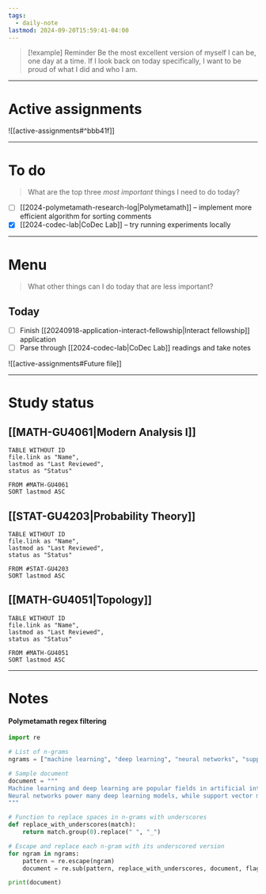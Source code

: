```yaml
---
tags:
  - daily-note
lastmod: 2024-09-20T15:59:41-04:00
---
```

>[!example] Reminder
>Be the most excellent version of myself I can be, one day at a time. If I look back on today specifically, I want to be proud of what I did and who I am.

---
# Active assignments

![[active-assignments#^bbb41f]]

---
# To do

> What are the top three *most important* things I need to do today?

- [ ] [[2024-polymetamath-research-log|Polymetamath]] – implement more efficient algorithm for sorting comments
- [x] [[2024-codec-lab|CoDec Lab]] – try running experiments locally

----
# Menu

> What other things can I do today that are less important?
## Today

- [ ] Finish [[20240918-application-interact-fellowship|Interact fellowship]] application
- [ ] Parse through [[2024-codec-lab|CoDec Lab]] readings and take notes

![[active-assignments#Future file]]

---
# Study status

## [[MATH-GU4061|Modern Analysis I]]

```dataview
TABLE WITHOUT ID
file.link as "Name",
lastmod as "Last Reviewed",
status as "Status"

FROM #MATH-GU4061
SORT lastmod ASC
```

## [[STAT-GU4203|Probability Theory]]

```dataview
TABLE WITHOUT ID
file.link as "Name",
lastmod as "Last Reviewed",
status as "Status"

FROM #STAT-GU4203
SORT lastmod ASC
```

## [[MATH-GU4051|Topology]]

```dataview
TABLE WITHOUT ID
file.link as "Name",
lastmod as "Last Reviewed",
status as "Status"

FROM #MATH-GU4051 
SORT lastmod ASC
```

---
# Notes

#### Polymetamath regex filtering

```Python
import re

# List of n-grams
ngrams = ["machine learning", "deep learning", "neural networks", "support vector machine"]

# Sample document
document = """
Machine learning and deep learning are popular fields in artificial intelligence. 
Neural networks power many deep learning models, while support vector machines are used in classification tasks.
"""

# Function to replace spaces in n-grams with underscores
def replace_with_underscores(match):
    return match.group(0).replace(" ", "_")

# Escape and replace each n-gram with its underscored version
for ngram in ngrams:
    pattern = re.escape(ngram)
    document = re.sub(pattern, replace_with_underscores, document, flags=re.IGNORECASE)

print(document)

```